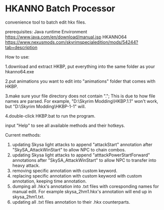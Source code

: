 # HKANNO Batch Processor
convenience tool to batch edit hkx files.

prerequisites:
Java runtime Environment https://www.java.com/en/download/manual.jsp
HKANNO64 https://www.nexusmods.com/skyrimspecialedition/mods/54244?tab=description

How to use:

1.download and extract HKBP, put everything into the same folder as your hkanno64.exe

2.put animations you want to edit into "animations" folder that comes with HKBP.

3.make sure your file directory does not contain "."; This is due to how file names are parsed. For example, "D:\Skyrim Modding\HKBP.1.1" won't work, but "D:\Skyrim Modding\HKBP-1-1" will.

4.double-click HKBP.bat to run the program.

input "Help" to see all available methods and their hotkeys.

Current methods:

1. updating Skysa light attacks to append "attackStart" annotation after "SkySA_AttackWinStart" to allow NPC to chain combos.
2. updating Skysa light attacks to append "atttackPowerStartForward" annotations after "SkySA_AttackWinStart" to allow NPC to transfer into heavy attack.
3. removing specific annotation with custom keyword.
4. replacing specific annotation with custom keyword with custom annotation, keeping time annotation.
5. dumping all .hkx's annotation into .txt files with coresponding names for manual edit. For example skysa_2hm1.hkx's annotation will end up in skysa_2hm1.txt.
6. updating all .txt files annotation to their .hkx counterparts.
